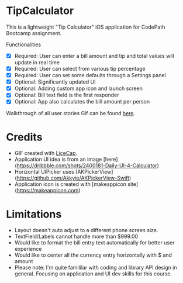 # TipCalculator

This is a lightweight "Tip Calculator" iOS application for CodePath Bootcamp assignment.

Functionalities

 * [x] Required: User can enter a bill amount and tip and total values will update in real time
 * [x] Required: User can select from various tip percentage
 * [x] Required: User can set some defaults through a Settings panel
 * [x] Optional: Significantly updated UI
 * [x] Optional: Adding custom app icon and launch screen
 * [x] Optional: Bill text field is the first responder
 * [x] Optional: App also calculates the bill amount per person

Walkthrough of all user stories
 Gif can be found [here](./WalkThru.gif).


# Credits

 * GIF created with [LiceCap](http://www.cockos.com/licecap/).
 * Application UI idea is from an image [here] (https://dribbble.com/shots/2400181-Daily-UI-4-Calculator)
 * Horizontal UIPicker uses [AKPickerView] (https://github.com/Akkyie/AKPickerView-Swift)
 * Application icon is created with [makeappicon site] (https://makeappicon.com)

# Limitations

 * Layout doesn't auto adjust to a different phone screen size.  
 * TextField/Labels cannot handle more than $999.00 
 * Would like to format the bill entry text automatically for better user experience
 * Would like to center all the currency entry horizontally with $ and amount
 * Please note: I'm quite famililar with coding and library API design in general.  Focusing on application and UI dev skills for this course.
